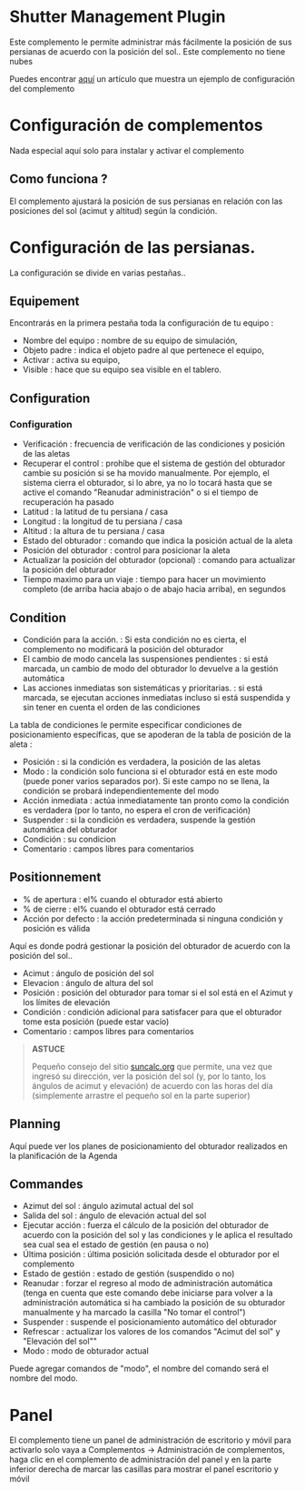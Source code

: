 # Shutter Management Plugin

Este complemento le permite administrar más fácilmente la posición de sus persianas de acuerdo con la posición del sol.. Este complemento no tiene nubes

Puedes encontrar [aquí](https://www.jeedom.com/blog/?p=4310) un artículo que muestra un ejemplo de configuración del complemento

# Configuración de complementos

Nada especial aquí solo para instalar y activar el complemento

## Como funciona ?

El complemento ajustará la posición de sus persianas en relación con las posiciones del sol (acimut y altitud) según la condición.

# Configuración de las persianas.

La configuración se divide en varias pestañas..

## Equipement

Encontrarás en la primera pestaña toda la configuración de tu equipo :

- Nombre del equipo : nombre de su equipo de simulación,
- Objeto padre : indica el objeto padre al que pertenece el equipo,
- Activar : activa su equipo,
- Visible : hace que su equipo sea visible en el tablero.


## Configuration

### Configuration

- Verificación : frecuencia de verificación de las condiciones y posición de las aletas
- Recuperar el control : prohíbe que el sistema de gestión del obturador cambie su posición si se ha movido manualmente. Por ejemplo, el sistema cierra el obturador, si lo abre, ya no lo tocará hasta que se active el comando "Reanudar administración" o si el tiempo de recuperación ha pasado
- Latitud : la latitud de tu persiana / casa
- Longitud : la longitud de tu persiana / casa
- Altitud : la altura de tu persiana / casa
- Estado del obturador : comando que indica la posición actual de la aleta
- Posición del obturador : control para posicionar la aleta
- Actualizar la posición del obturador (opcional) : comando para actualizar la posición del obturador
- Tiempo maximo para un viaje : tiempo para hacer un movimiento completo (de arriba hacia abajo o de abajo hacia arriba), en segundos

## Condition

- Condición para la acción. : Si esta condición no es cierta, el complemento no modificará la posición del obturador
- El cambio de modo cancela las suspensiones pendientes : si está marcada, un cambio de modo del obturador lo devuelve a la gestión automática
- Las acciones inmediatas son sistemáticas y prioritarias. : si está marcada, se ejecutan acciones inmediatas incluso si está suspendida y sin tener en cuenta el orden de las condiciones

La tabla de condiciones le permite especificar condiciones de posicionamiento específicas, que se apoderan de la tabla de posición de la aleta :
- Posición : si la condición es verdadera, la posición de las aletas
- Modo : la condición solo funciona si el obturador está en este modo (puede poner varios separados por). Si este campo no se llena, la condición se probará independientemente del modo
- Acción inmediata : actúa inmediatamente tan pronto como la condición es verdadera (por lo tanto, no espera el cron de verificación)
- Suspender : si la condición es verdadera, suspende la gestión automática del obturador
- Condición : su condicion
- Comentario : campos libres para comentarios

## Positionnement

- % de apertura : el% cuando el obturador está abierto
- % de cierre : el% cuando el obturador está cerrado
- Acción por defecto : la acción predeterminada si ninguna condición y posición es válida

Aquí es donde podrá gestionar la posición del obturador de acuerdo con la posición del sol..

- Acimut : ángulo de posición del sol
- Elevacion : ángulo de altura del sol
- Posición : posición del obturador para tomar si el sol está en el Azimut y los límites de elevación
- Condición : condición adicional para satisfacer para que el obturador tome esta posición (puede estar vacío)
- Comentario : campos libres para comentarios

>**ASTUCE**
>
>Pequeño consejo del sitio [suncalc.org](https://www.suncalc.org) que permite, una vez que ingresó su dirección, ver la posición del sol (y, por lo tanto, los ángulos de acimut y elevación) de acuerdo con las horas del día (simplemente arrastre el pequeño sol en la parte superior)

## Planning

Aquí puede ver los planes de posicionamiento del obturador realizados en la planificación de la Agenda

## Commandes

- Azimut del sol : ángulo azimutal actual del sol
- Salida del sol : ángulo de elevación actual del sol
- Ejecutar acción : fuerza el cálculo de la posición del obturador de acuerdo con la posición del sol y las condiciones y le aplica el resultado sea cual sea el estado de gestión (en pausa o no)
- Última posición : última posición solicitada desde el obturador por el complemento
- Estado de gestión : estado de gestión (suspendido o no)
- Reanudar : forzar el regreso al modo de administración automática (tenga en cuenta que este comando debe iniciarse para volver a la administración automática si ha cambiado la posición de su obturador manualmente y ha marcado la casilla "No tomar el control")
- Suspender : suspende el posicionamiento automático del obturador
- Refrescar : actualizar los valores de los comandos "Acimut del sol" y "Elevación del sol""
- Modo : modo de obturador actual

Puede agregar comandos de "modo", el nombre del comando será el nombre del modo.

# Panel

El complemento tiene un panel de administración de escritorio y móvil para activarlo solo vaya a Complementos -> Administración de complementos, haga clic en el complemento de administración del panel y en la parte inferior derecha de marcar las casillas para mostrar el panel escritorio y móvil
